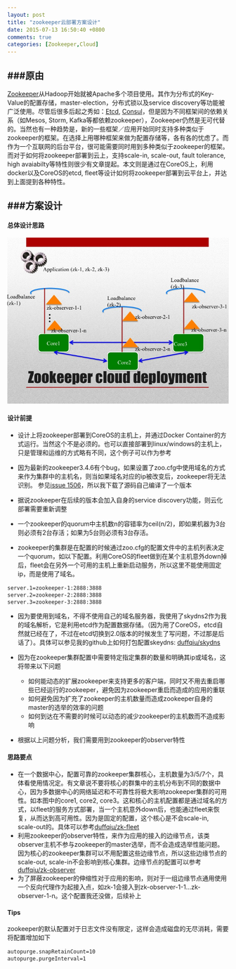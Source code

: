 ```yaml
---
layout: post
title: "zookeeper云部署方案设计"
date: 2015-07-13 16:50:40 +0800
comments: true
categories: [Zookeeper,Cloud]
---
```


###原由
---
[Zookeeper](http://zookeeper.apache.org/)从Hadoop开始就被Apache多个项目使用。其作为分布式的Key-Value的配置存储，master-election，分布式锁以及service discovery等功能被广泛使用。尽管后很多后起之秀如：[Etcd](https://coreos.com/etcd/), [Consul](https://www.consul.io/)，但是因为不同框架间的依赖关系（如Mesos, Storm, Kafka等都依赖zookeeper），Zookeeper仍然是无可代替的。当然也有一种趋势是，新的一些框架／应用开始同时支持多种类似于zookeeper的框架。在选择上用哪种框架来做为配置存储等，各有各的忧虑了。而作为一个互联网的后台平台，很可能需要同时用到多种类似于zookeeper的框架。而对于如何将zookeeper部署到云上，支持scale-in, scale-out, fault tolerance, high avaiabilty等特性则很少有文章提起。本文则是通过在CoreOS上，利用docker以及CoreOS的etcd, fleet等设计如何将zookeeper部署到云平台上，并达到上面提到各种特性。


###方案设计
---

#### 总体设计思路


![zookeeper cloud deploy](/images/zookeepercloud.jpg)


#### 设计前提

- 设计上将zookeeper部署到CoreOS的主机上，并通过Docker Container的方式运行。当然这个不是必须的。也可以直接部署到linux/windows的主机上，只是管理和运维的方式略有不同，这个例子可以作为参考
- 因为最新的zookeeper3.4.6有个bug，如果设置了zoo.cfg中使用域名的方式来作为集群中的主机名，则当如果域名对应的ip被改变后，zookeeper将无法识别。 参见[issue 1506](https://issues.apache.org/jira/browse/ZOOKEEPER-1506)，所以我下载了源码自己编译了一个版本
- 据说zookeeper在后续的版本会加入自身的service discovery功能，则云化部署需要重新调整
- 一个zookeeper的quorum中主机数n的容错率为ceil(n/2)，即如果机器为3台则必须有2台存活；如果为5台则必须有3台存活。

- zookeeper的集群是在配置的时候通过zoo.cfg的配置文件中的主机列表决定一个quorum，如以下配置。利用CoreOS的fleet做到在某个主机意外down掉后，fleet会在另外一个可用的主机上重新启动服务，所以这里不能使用固定ip，而是使用了域名。

```
server.1=zookeeper-1:2888:3888
server.2=zookeeper-2:2888:3888
server.3=zookeeper-3:2888:3888
```

- 因为要使用到域名，不得不使用自己的域名服务器，我使用了skydns2作为我的域名解析，它是利用etcd作为配置数据存储。（因为用了CoreOS，etcd自然就已经在了，不过在etcd切换到2.0版本的时候发生了写问题，不过那是后话了）。具体可以参见我的github上如何打包配置skeydns: [duffqiu/skydns](https://github.com/duffqiu/skydns2)
- 因为在zookeeper集群配置中需要特定指定集群的数量和明确其ip或域名，这将带来以下问题

   - 如何能动态的扩展zookeeper来支持更多的客户端，同时又不用去重启哪些已经运行的zookeeper，避免因为zookeeper重启而造成的应用的重联
   - 如何避免因为扩充了zookeeper的主机数量而造成zookeeper自身的master的选举的效率的问题
   - 如何到达在不需要的时候可以动态的减少zookeeper的主机数而不造成影响
   
   
-  根据以上问题分析，我们需要用到zookeeper的observer特性  


#### 思路要点

- 在一个数据中心，配置可靠的zookeeper集群核心，主机数量为3/5/7个，具体看使用情况定。有文章说不要将核心的群集中的主机分布到不同的数据中心，因为多数据中心的网络延迟和不可靠性将极大影响zookeeper集群的可用性。如本图中的core1, core2, core3。这和核心的主机配置都是通过域名的方式，以fleet的服务方式部署，当一个主机意外down后，也能通过fleet来恢复，从而达到高可用性。因为是固定的配置，这个核心是不会scale-in, scale-out的。具体可以参考[duffqiu/zk-fleet](https://github.com/duffqiu/zk-fleet)
- 利用zookeeper的observer特性，来作为应用的接入的边缘节点，该类observer主机不参与zookeeper的master选举，而不会造成选举性能问题。因为核心的zookeeper集群可以不用配置这些边缘节点，所以这些边缘节点的scale-out, scale-in不会影响到核心集群。边缘节点的配置可以参考[duffqiu/zk-observer](https://github.com/duffqiu/zk-observer)
- 为了屏蔽zookeeper的伸缩性对于应用的影响，则对于一组边缘节点通用使用一个反向代理作为起接入点，如zk-1会接入到zk-observer-1-1...zk-observer-1-n。这个配置我还没做，后续补上


#### Tips

zookeeper的默认配置对于日志文件没有限定，这样会造成磁盘的无尽消耗，需要将配置增加如下

```
autopurge.snapRetainCount=10
autopurge.purgeInterval=1
```